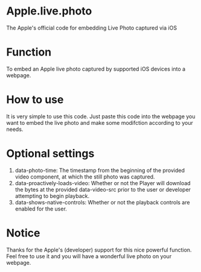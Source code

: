 # Apple.live.photo
The Apple's official code for embedding Live Photo captured via iOS

# Function
To embed an Apple live photo captured by supported iOS devices into a webpage.

# How to use
It is very simple to use this code. Just paste this code into the webpage you want to embed the live photo and make some modifction according to your needs.

# Optional settings
1) data-photo-time: The timestamp from the beginning of the provided video component, at which the still photo was captured.  
2) data-proactively-loads-video: Whether or not the Player will download the bytes at the provided data-video-src prior to the user or developer attempting to begin playback.  
3) data-shows-native-controls: Whether or not the playback controls are enabled for the user.

# Notice
Thanks for the Apple's (developer) support for this nice powerful function. Feel free to use it and you will have a wonderful live photo on your webpage.
